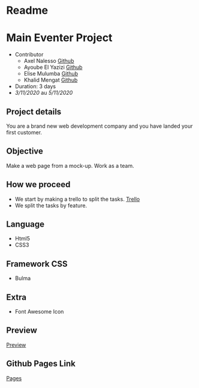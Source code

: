 # Readme
# Main Eventer Project

- Contributor
   * Axel Nalesso [Github](https://github.com/NalessoAxe)
   * Ayoube El Yazizi [Github](https://github.com/ayoubelyazizi)
   * Elise Mulumba [Github](https://github.com/elisemlbr)
   * Khalid Mengat [Github](https://github.com/KhalidMengat)
- Duration: 3 days
- *3/11/2020* au *5/11/2020*
  

## Project details
You are a brand new web development company and you have landed your first customer.

## Objective

  Make a web page from a mock-up.
  Work as a team.
## How we proceed

   - We start by making a trello to split the tasks.
   [Trello](https://trello.com/b/emdzkMGB/maineventerproject)
   - We split the tasks by feature.

## Language 

- Html5
- CSS3
  
## Framework CSS

- Bulma

## Extra 

- Font Awesome Icon

## Preview

[Preview](/main_eventer/preview_media_eventer.png)

## Github Pages Link
[Pages](https://nalessoaxel.github.io/main_eventer/)
